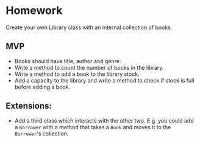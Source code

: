 # Homework

Create your own Library class with an internal collection of books.

## MVP
* Books should have title, author and genre.
* Write a method to count the number of books in the library.
* Write a method to add a book to the library stock.
* Add a capacity to the library and write a method to check if stock is full before adding a book.  

## Extensions:
* Add a third class which interacts with the other two. E.g. you could add a `Borrower` with a method that takes a `Book` and moves it to the `Borrower`'s collection.
